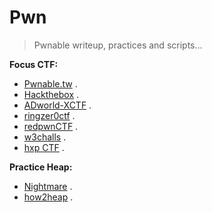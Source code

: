 # Pwn

>Pwnable writeup, practices and scripts...

__Focus CTF:__ 
- [Pwnable.tw](https://pwnable.tw/) . 
- [Hackthebox](https://app.hackthebox.com/challenges) . 
- [ADworld-XCTF](https://adworld.xctf.org.cn/challenges/list) . 
- [ringzer0ctf](https://ringzer0ctf.com/challenges) .
- [redpwnCTF](https://ctf.redpwn.net/) . 
- [w3challs](https://w3challs.com/challenges/list/pwn) . 
- [hxp CTF](https://2020.ctf.link/) .

__Practice Heap:__

- [Nightmare]() .
- [how2heap]() .
